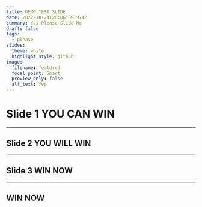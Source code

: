 ```yaml
---
title: DEMO TEST SLIDE
date: 2022-10-24T20:06:58.974Z
summary: Yes Please Slide Me
draft: false
tags:
  - please
slides:
  theme: white
  highlight_style: github
image:
  filename: featured
  focal_point: Smart
  preview_only: false
  alt_text: Yep
---
```


# Slide 1 YOU CAN WIN

---

## Slide 2 YOU WILL WIN

---

## Slide 3 WIN NOW

--- 

## WIN NOW
